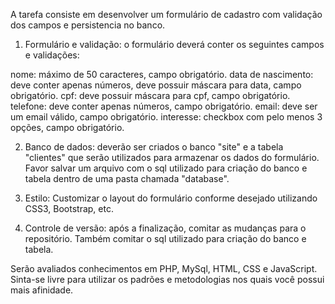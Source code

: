 A tarefa consiste em desenvolver um formulário de cadastro com validação dos campos e persistencia no banco.

1) Formulário e validação:
o formulário deverá conter os seguintes campos e validações:


nome: máximo de 50 caracteres, campo obrigatório.
data de nascimento: deve conter apenas números, deve possuir máscara para data, campo obrigatório.
cpf: deve possuir máscara para cpf, campo obrigatório.
telefone: deve conter apenas números, campo obrigatório.
email: deve ser um email válido, campo obrigatório.
interesse: checkbox com pelo menos 3 opções, campo obrigatório. 


2) Banco de dados:
deverão ser criados o banco "site" e a tabela "clientes" que serão utilizados para armazenar os dados do formulário. Favor salvar um arquivo com o sql utilizado para criação do banco e tabela dentro de uma pasta chamada "database".

3) Estilo:
Customizar o layout do formulário conforme desejado utilizando CSS3, Bootstrap, etc.

3) Controle de versão:
após a finalização, comitar as mudanças para o repositório. Também comitar o sql utilizado para criação do banco e tabela.

Serão avaliados conhecimentos em PHP, MySql, HTML, CSS e JavaScript.
Sinta-se livre para utilizar os padrões e metodologias nos quais você possui mais afinidade.